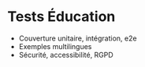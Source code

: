 # Tests Éducation

- Couverture unitaire, intégration, e2e
- Exemples multilingues
- Sécurité, accessibilité, RGPD
